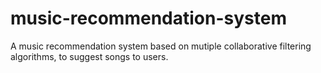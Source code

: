 # music-recommendation-system

A music recommendation system based on mutiple collaborative filtering algorithms, to suggest songs to users.
